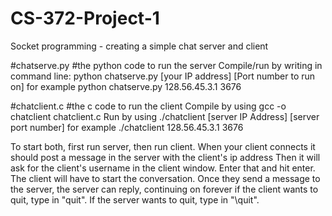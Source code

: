 # CS-372-Project-1
Socket programming - creating a simple chat server and client



#chatserve.py
#the python code to run the server
Compile/run by writing in command line: 
   python chatserve.py [your IP address] [Port number to run on]
   for example python chatserve.py 128.56.45.3.1 3676
   
#chatclient.c
#the c code to run the client
Compile by using gcc -o chatclient chatclient.c
Run by using ./chatclient [server IP Address] [server port number]
  for example ./chatclient 128.56.45.3.1 3676
  
To start both, first run server, then run client.  When your client connects it should post a message in the server with the client's ip address
Then it will ask for the client's username in the client window. Enter that and hit enter. 
The client will have to start the conversation. Once they send a message to the server, the server can reply, continuing on forever
if the client wants to quit, type in "quit". If the server wants to quit, type in "\quit".  
